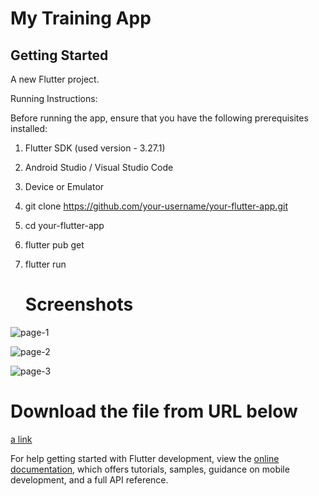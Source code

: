 # My Training App

## Getting Started

A new Flutter project.

Running Instructions:

Before running the app, ensure that you have the following prerequisites installed:
1. Flutter SDK (used version - 3.27.1)
2. Android Studio / Visual Studio Code
3. Device or Emulator
4. git clone https://github.com/your-username/your-flutter-app.git
5. cd your-flutter-app
6. flutter pub get
7. flutter run

   # Screenshots
   

![page-1](https://github.com/user-attachments/assets/a114a470-a381-438e-a50a-6d687a25edd6)

![page-2](https://github.com/user-attachments/assets/e18dab7a-d4a6-46bb-baf6-636aba662e9e)

![page-3](https://github.com/user-attachments/assets/ae02edee-9b62-4263-b1bb-997380ae5015)




#  Download the file from URL below

[a link](https://install.appcenter.ms/users/mairalavinash-gmail.com/apps/training-app/distribution_groups/public/releases/1)




For help getting started with Flutter development, view the
[online documentation](https://docs.flutter.dev/), which offers tutorials,
samples, guidance on mobile development, and a full API reference.
